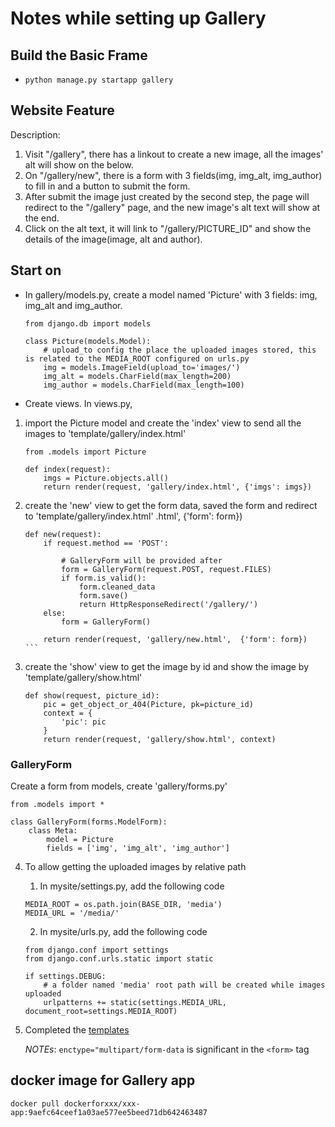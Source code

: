 # Notes while setting up Gallery

## Build the Basic Frame

+ `python manage.py startapp gallery`

## Website Feature
Description:
1. Visit "/gallery", there has a linkout to create a new image, all the images' alt will show on the below.
2. On "/gallery/new", there is a form with 3 fields(img, img_alt, img_author) to fill in and a button to submit the form.
3. After submit the image just created by the second step, the page will redirect to the "/gallery" page, and the new image's alt text will show at the end.
4. Click on the alt text, it will link to "/gallery/PICTURE_ID" and show the details of the image(image, alt and author).

## Start on

+ In gallery/models.py, create a model named 'Picture' with 3 fields: img, img_alt and img_author.

    ```
    from django.db import models

    class Picture(models.Model):
        # upload_to config the place the uploaded images stored, this is related to the MEDIA_ROOT configured on urls.py
        img = models.ImageField(upload_to='images/')
        img_alt = models.CharField(max_length=200)
        img_author = models.CharField(max_length=100)
    ```

+ Create views.
In views.py,
1. import the Picture model and create the 'index' view to send all the images to 'template/gallery/index.html'
    ```
    from .models import Picture

    def index(request):
        imgs = Picture.objects.all()
        return render(request, 'gallery/index.html', {'imgs': imgs})
    ```

2. create the 'new' view to get the form data, saved the form and redirect to 'template/gallery/index.html'
.html', {'form': form})
    ``````
    def new(request):
        if request.method == 'POST':

            # GalleryForm will be provided after
            form = GalleryForm(request.POST, request.FILES)
            if form.is_valid():
                form.cleaned_data
                form.save()
                return HttpResponseRedirect('/gallery/')
        else: 
            form = GalleryForm()

        return render(request, 'gallery/new.html',  {'form': form})
    ```

3. create the 'show' view to get the image by id and show the image by 'template/gallery/show.html'
    ```
    def show(request, picture_id):
        pic = get_object_or_404(Picture, pk=picture_id)
        context = {
            'pic': pic
        }
        return render(request, 'gallery/show.html', context)
    ```

### GalleryForm
Create a form from models, create 'gallery/forms.py'

```
from .models import *

class GalleryForm(forms.ModelForm):
    class Meta:
        model = Picture
        fields = ['img', 'img_alt', 'img_author']
```


4. To allow getting the uploaded images by relative path
    1. In mysite/settings.py, add the following code
    ```
    MEDIA_ROOT = os.path.join(BASE_DIR, 'media') 
    MEDIA_URL = '/media/'
    ```
    
    2. In mysite/urls.py, add the following code

    ```
    from django.conf import settings 
    from django.conf.urls.static import static

    if settings.DEBUG:
        # a folder named 'media' root path will be created while images uploaded
        urlpatterns += static(settings.MEDIA_URL, document_root=settings.MEDIA_ROOT)
    ```
5. Completed the [templates](https://github.com/xx94xuan/mysite/tree/master/gallery/templates/gallery)

    _NOTEs_: `enctype="multipart/form-data` is significant in the `<form>` tag

## docker image for Gallery app
`docker pull dockerforxxx/xxx-app:9aefc64ceef1a03ae577ee5beed71db642463487`